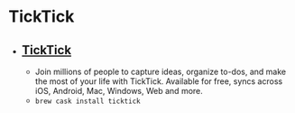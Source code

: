 # TickTick
- [TickTick](https://www.ticktick.com/home)
  - 
  - Join millions of people to capture ideas, organize to-dos, and make the most of your life with TickTick. Available for free, syncs across iOS, Android, Mac, Windows, Web and more.
  - `brew cask install ticktick`

